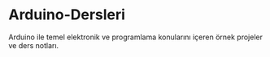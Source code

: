 # Arduino-Dersleri
Arduino ile temel elektronik ve programlama konularını içeren örnek projeler ve ders notları.
